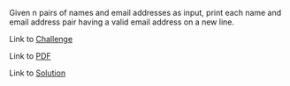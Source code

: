 Given n pairs of names and email addresses as input, print each name and email address pair having a valid email address on a new line.

Link to [Challenge](https://www.hackerrank.com/challenges/validating-named-email-addresses/problem)

Link to [PDF](./valid-email.pdf)

Link to [Solution](./validparse.py)
